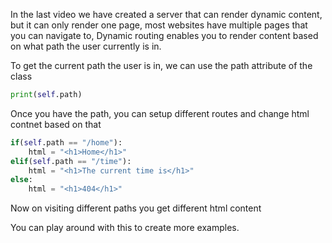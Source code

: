 In the last video we have created a server that can render dynamic content, but it can only render one page, most websites have multiple pages that you can navigate to, Dynamic routing enables you to render content based on what path the user currently is in.

To get the current path the user is in, we can use the path attribute of the class

```python
print(self.path)
```

Once you have the path, you can setup different routes and change html contnet based on that

```python
if(self.path == "/home"):
    html = "<h1>Home</h1>"
elif(self.path == "/time"):
    html = "<h1>The current time is</h1>"
else:
    html = "<h1>404</h1>"
```

Now on visiting different paths you get different html content

You can play around with this to create more examples.
